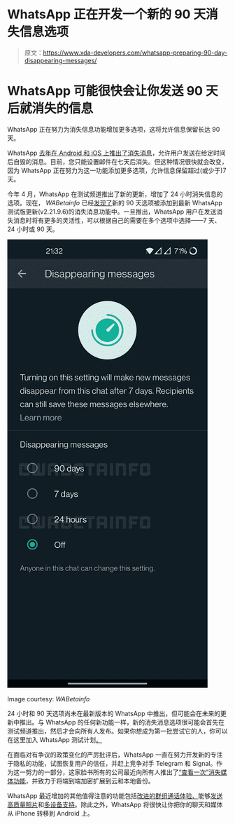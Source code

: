 # WhatsApp 正在开发一个新的 90 天消失信息选项

> 原文：<https://www.xda-developers.com/whatsapp-preparing-90-day-disappearing-messages/>

# WhatsApp 可能很快会让你发送 90 天后就消失的信息

WhatsApp 正在努力为消失信息功能增加更多选项，这将允许信息保留长达 90 天。

WhatsApp [去年在 Android 和 iOS 上推出了消失消息](https://www.xda-developers.com/whatsapp-disappearing-messages-roll-out-this-month/)，允许用户发送在给定时间后自毁的消息。目前，您只能设置邮件在七天后消失。但这种情况很快就会改变，因为 WhatsApp 正在努力为这一功能添加更多选项，允许信息保留超过(或少于)7 天。

今年 4 月，WhatsApp 在测试频道推出了新的更新，增加了 24 小时消失信息的选项。现在， *WABetainfo* 已经[发现了](https://wabetainfo.com/whatsapp-beta-for-android-2-21-17-16-whats-new/)新的 90 天选项被添加到最新 WhatsApp 测试版更新(v2.21.9.6)的消失消息功能中。一旦推出，WhatsApp 用户在发送消失消息时将有更多的灵活性，可以根据自己的需要在多个选项中选择——7 天、24 小时或 90 天。

 <picture>![Disappearing messages options in WhatsApp](img/78c2459700d51865efd2f2f84b611ed0.png)</picture> 

Image courtesy: *WABetainfo*

24 小时和 90 天选项尚未在最新版本的 WhatsApp 中推出，但可能会在未来的更新中推出。与 WhatsApp 的任何新功能一样，新的消失消息选项很可能会首先在测试频道推出，然后才会向所有人发布。如果你想成为第一批尝试它的人，你可以在这里加入 WhatsApp 测试计划[。](https://play.google.com/apps/testing/com.whatsapp)

在面临对有争议的政策变化的严厉批评后，WhatsApp 一直在努力开发新的专注于隐私的功能，试图恢复用户的信任，并赶上竞争对手 Telegram 和 Signal。作为这一努力的一部分，这家脸书所有的公司最近向所有人推出了[“查看一次”消失媒体功能](https://www.xda-developers.com/whatsapp-disappearing-photos-videos-feature-wider-rollout/)，并致力于将端到端加密扩展到云和本地备份。

WhatsApp 最近增加的其他值得注意的功能包括[改进的群组通话体验、](https://www.xda-developers.com/whatsapp-joinable-group-calls-rollout/)能够[发送高质量照片](https://www.xda-developers.com/whatsapps-prepares-to-add-photo-quality-options/)和[多设备支持](https://www.xda-developers.com/whatsapp-multi-device-support-rolling-out/)。除此之外，WhatsApp 将很快让你把你的聊天和媒体从 iPhone 转移到 Android 上。